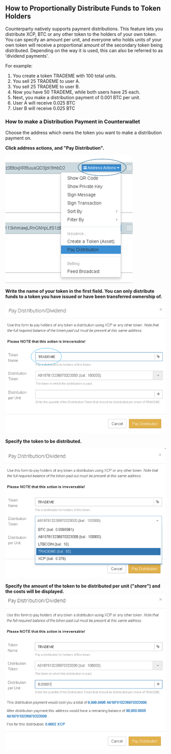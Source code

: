 How to Proportionally Distribute Funds to Token Holders
---------------------------

Counterparty natively supports payment distributions. This feature lets you distribute XCP, BTC or any other token to the holders of your own token. You can specify an amount per unit, and everyone who holds units of your own token will receive a proportional amount of the secondary token being distributed. Depending on the way it is used, this can also be referred to as 'dividend payments'. 

For example:

1. You create a token TRADEME with 100 total units.
2. You sell 25 TRADEME to user A.
3. You sell 25 TRADEME to user B.
4. Now you have 50 TRADEME, while both users have 25 each.
5. Next, you make a distribution payment of 0.001 BTC per unit.
6. User A will receive 0.025 BTC
7. User B will receive 0.025 BTC

### How to make a Distribution Payment in Counterwallet

Choose the address which owns the token you want to make a distribution payment on. 

**Click address actions, and "Pay Distribution".**

![](/_images/distribution1.png)

**Write the name of your token in the first field. You can only distribute funds to a token you have issued or have been transferred ownership of.**

![](/_images/distribution2.png)

**Specify the token to be distributed.**

![](/_images/distribution3.png)

**Specify the amount of the token to be distributed per unit ("_share_") and the costs will be displayed.**
![](/_images/distribution4.png)
